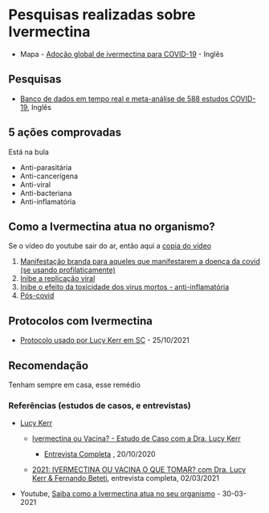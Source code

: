 # Pesquisas realizadas sobre Ivermectina

* Mapa - [Adoção global de ivermectina para COVID-19](https://ivmstatus.com/) - Inglês

## Pesquisas

* [Banco de dados em tempo real e meta-análise de 588 estudos COVID-19](https://c19early.com/), Inglês



## 5 ações comprovadas

Está na bula

* Anti-parasitária
* Anti-cancerígena
* Anti-viral
* Anti-bacteriana
* Anti-inflamatória

## Como a Ivermectina atua no organismo?
   Se o vídeo do youtube sair do ar, então aqui a [copia do vídeo](./fontes/Saiba_como_a_ivermectina_atua_no_seu_organismo_frente_ao_COVID-19-4_b3-fkocPA.mp4)

   1. [Manifestação branda para aqueles que manifestarem a doença da covid (se usando profilaticamente)](https://youtu.be/4_b3-fkocPA?t=65)
   1. [Inibe a replicação viral](https://youtu.be/4_b3-fkocPA?t=80)
   1. [Inibe o efeito da toxicidade dos virus mortos - anti-inflamatória](https://youtu.be/4_b3-fkocPA?t=208)
   1. [Pós-covid](https://youtu.be/4_b3-fkocPA?t=259)


## Protocolos com Ivermectina

- [Protocolo usado por Lucy Kerr em SC](https://www.youtube.com/watch?v=BAS4-csAsyw0) - 25/10/2021


## Recomendação

Tenham sempre em casa, esse remédio

### Referências (estudos de casos, e entrevistas)

* [Lucy Kerr](./md/Lucy_Kerr-SP-20963.md)
   - [Ivermectina ou Vacina? - Estudo de Caso com a Dra. Lucy Kerr](https://youtu.be/5SOSBgUU8to?t=1153) 
      - [Entrevista Completa](https://www.youtube.com/watch?v=5SOSBgUU8to&t=29s) , 20/10/2020

   - [2021: IVERMECTINA OU VACINA O QUE TOMAR? com Dra. Lucy Kerr & Fernando Beteti](https://www.youtube.com/watch?v=1oDvsC-ct5w), entrevista completa, 02/03/2021
   
* Youtube, [Saiba como a Ivermectina atua no seu organismo](https://www.youtube.com/watch?v=4_b3-fkocPA) - 30-03-2021
